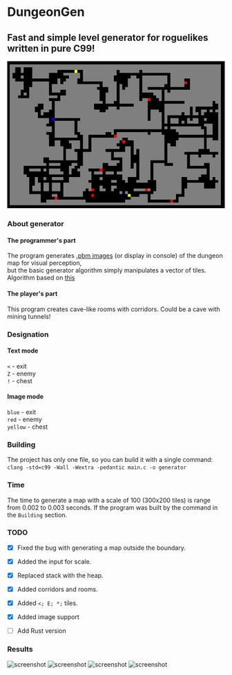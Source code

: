 # DungeonGen
## Fast and simple level generator for roguelikes written in pure C99! 
![screenshot](https://github.com/Ztry8/DungeonGen/blob/main/screenshots/12.png)

### About generator

#### The programmer's part
The program generates [.pbm images](https://en.wikipedia.org/wiki/Netpbm) (or display in console) of the dungeon map for visual perception,   
but the basic generator algorithm simply manipulates a vector of tiles.   
Algorithm based on [this](https://www.roguebasin.com/index.php/Random_Walk_Cave_Generation)    

#### The player's part
This program creates cave-like rooms with corridors.
Could be a cave with mining tunnels!   

### Designation

#### Text mode
`<` - exit   
`Z` - enemy   
`!` - chest

#### Image mode
`blue` - exit   
`red` - enemy   
`yellow` - chest


### Building
The project has only one file, so you can build it with a single command:   
```clang -std=c99 -Wall -Wextra -pedantic main.c -o generator```


### Time
The time to generate a map with a scale of 100 (300x200 tiles) is range from 0.002 to 0.003 seconds.
If the program was built by the command in the `Building` section.


### TODO
- [x] Fixed the bug with generating a map outside the boundary.
- [x] Added the input for scale. 
- [x] Replaced stack with the heap.
- [x] Added corridors and rooms.
- [x] Added ```<; E; *;``` tiles.
- [x] Added image support
- [ ] Add Rust version


### Results
![screenshot](https://github.com/Ztry8/DungeonGen/blob/main/screenshots/5.png)
![screenshot](https://github.com/Ztry8/DungeonGen/blob/main/screenshots/4.png)
![screenshot](https://github.com/Ztry8/DungeonGen/blob/main/screenshots/1.png)
![screenshot](https://github.com/Ztry8/DungeonGen/blob/main/screenshots/3.png)
